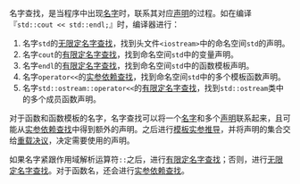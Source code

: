 名字查找，是当程序中出现[名字]()时，联系其对应[声明]()的过程。如在编译『`std::cout << std::endl;`』时，编译器进行：

1. 名字`std`的[无限定名字查找](./名字查找/无限定名字查找.md)，找到头文件`<iostream>`中的命名空间`std`的声明。
2. 名字`cout`的[有限定名字查找](./名字查找/有限定名字查找.md)，找到命名空间`std`中的变量声明。
3. 名字`endl`的[有限定名字查找](./名字查找/有限定名字查找.md)，找到命名空间`std`中的函数模板声明。
4. 名字`operator<<`的[实参依赖查找](./名字查找/实参依赖查找.md)，找到命名空间`std`中的多个模板函数声明。
5. 名字`std::ostream::operator<<`的[有限定名字查找](./名字查找/有限定名字查找.md)，找到`std::ostream`类中的多个成员函数声明。

对于函数和函数模板的名字，名字查找可以将一个[名字]()和多个[声明]()联系起来，且可能从[实参依赖查找](./名字查找/实参依赖查找.md)中得到额外的声明。之后进行[模板实参推导]()，并将声明的集合交给[重载决议]()，决定需要使用的声明。

如果名字紧跟作用域解析运算符`::`之后，进行[有限定名字查找]()；否则，进行[无限定名字查找]()。对于函数名，还会进行[实参依赖查找]()。

